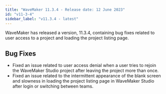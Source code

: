 ```yaml
---
title: "WaveMaker 11.3.4 - Release date: 12 June 2023"
id: "v11-3-4"
sidebar_label: "v11.3.4 - latest"
---
```


WaveMaker has released a version, 11.3.4, containing bug fixes related to user access to a project and loading the project listing page.

## Bug Fixes

- Fixed an issue related to user access denial when a user tries to rejoin the WaveMaker Studio project after leaving the project more than once.
- Fixed an issue related to the intermittent appearance of the blank screen and slowness in loading the project listing page in WaveMaker Studio after login or switching between teams.
